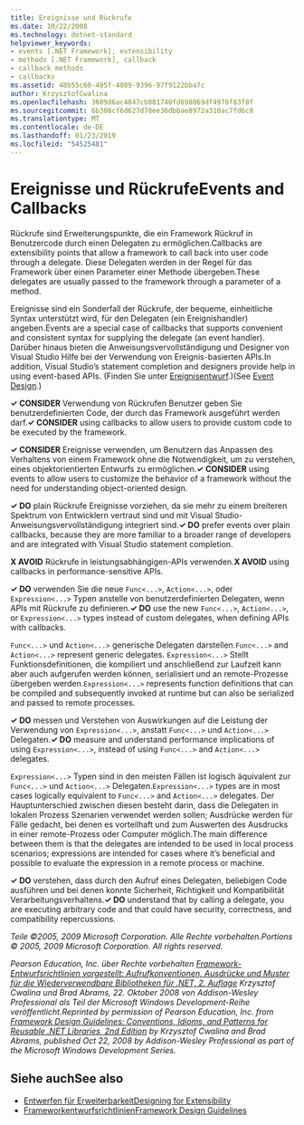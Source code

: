 ```yaml
---
title: Ereignisse und Rückrufe
ms.date: 10/22/2008
ms.technology: dotnet-standard
helpviewer_keywords:
- events [.NET Framework], extensibility
- methods [.NET Framework], callback
- callback methods
- callbacks
ms.assetid: 48b55c60-495f-4089-9396-97f9122bba7c
author: KrzysztofCwalina
ms.openlocfilehash: 3609d6ac4847cb081740fd698869df4976f83f8f
ms.sourcegitcommit: 6b308cf6d627d78ee36dbbae8972a310ac7fd6c8
ms.translationtype: MT
ms.contentlocale: de-DE
ms.lasthandoff: 01/23/2019
ms.locfileid: "54525481"
---
```

# <a name="events-and-callbacks"></a><span data-ttu-id="dd4c2-102">Ereignisse und Rückrufe</span><span class="sxs-lookup"><span data-stu-id="dd4c2-102">Events and Callbacks</span></span>
<span data-ttu-id="dd4c2-103">Rückrufe sind Erweiterungspunkte, die ein Framework Rückruf in Benutzercode durch einen Delegaten zu ermöglichen.</span><span class="sxs-lookup"><span data-stu-id="dd4c2-103">Callbacks are extensibility points that allow a framework to call back into user code through a delegate.</span></span> <span data-ttu-id="dd4c2-104">Diese Delegaten werden in der Regel für das Framework über einen Parameter einer Methode übergeben.</span><span class="sxs-lookup"><span data-stu-id="dd4c2-104">These delegates are usually passed to the framework through a parameter of a method.</span></span>  
  
 <span data-ttu-id="dd4c2-105">Ereignisse sind ein Sonderfall der Rückrufe, der bequeme, einheitliche Syntax unterstützt wird, für den Delegaten (ein Ereignishandler) angeben.</span><span class="sxs-lookup"><span data-stu-id="dd4c2-105">Events are a special case of callbacks that supports convenient and consistent syntax for supplying the delegate (an event handler).</span></span> <span data-ttu-id="dd4c2-106">Darüber hinaus bieten die Anweisungsvervollständigung und Designer von Visual Studio Hilfe bei der Verwendung von Ereignis-basierten APIs.</span><span class="sxs-lookup"><span data-stu-id="dd4c2-106">In addition, Visual Studio’s statement completion and designers provide help in using event-based APIs.</span></span> <span data-ttu-id="dd4c2-107">(Finden Sie unter [Ereignisentwurf](../../../docs/standard/design-guidelines/event.md).)</span><span class="sxs-lookup"><span data-stu-id="dd4c2-107">(See [Event Design](../../../docs/standard/design-guidelines/event.md).)</span></span>  
  
 <span data-ttu-id="dd4c2-108">**✓ CONSIDER** Verwendung von Rückrufen Benutzer geben Sie benutzerdefinierten Code, der durch das Framework ausgeführt werden darf.</span><span class="sxs-lookup"><span data-stu-id="dd4c2-108">**✓ CONSIDER** using callbacks to allow users to provide custom code to be executed by the framework.</span></span>  
  
 <span data-ttu-id="dd4c2-109">**✓ CONSIDER** Ereignisse verwenden, um Benutzern das Anpassen des Verhaltens von einem Framework ohne die Notwendigkeit, um zu verstehen, eines objektorientierten Entwurfs zu ermöglichen.</span><span class="sxs-lookup"><span data-stu-id="dd4c2-109">**✓ CONSIDER** using events to allow users to customize the behavior of a framework without the need for understanding object-oriented design.</span></span>  
  
 <span data-ttu-id="dd4c2-110">**✓ DO** plain Rückrufe Ereignisse vorziehen, da sie mehr zu einem breiteren Spektrum von Entwicklern vertraut sind und mit Visual Studio-Anweisungsvervollständigung integriert sind.</span><span class="sxs-lookup"><span data-stu-id="dd4c2-110">**✓ DO** prefer events over plain callbacks, because they are more familiar to a broader range of developers and are integrated with Visual Studio statement completion.</span></span>  
  
 <span data-ttu-id="dd4c2-111">**X AVOID** Rückrufe in leistungsabhängigen-APIs verwenden.</span><span class="sxs-lookup"><span data-stu-id="dd4c2-111">**X AVOID** using callbacks in performance-sensitive APIs.</span></span>  
  
 <span data-ttu-id="dd4c2-112">**✓ DO** verwenden Sie die neue `Func<...>`, `Action<...>`, oder `Expression<...>` Typen anstelle von benutzerdefinierten Delegaten, wenn APIs mit Rückrufe zu definieren.</span><span class="sxs-lookup"><span data-stu-id="dd4c2-112">**✓ DO** use the new `Func<...>`, `Action<...>`, or `Expression<...>` types instead of custom delegates, when defining APIs with callbacks.</span></span>  
  
 <span data-ttu-id="dd4c2-113">`Func<...>` und `Action<...>` generische Delegaten darstellen.</span><span class="sxs-lookup"><span data-stu-id="dd4c2-113">`Func<...>` and `Action<...>` represent generic delegates.</span></span> <span data-ttu-id="dd4c2-114">`Expression<...>` Stellt Funktionsdefinitionen, die kompiliert und anschließend zur Laufzeit kann aber auch aufgerufen werden können, serialisiert und an remote-Prozesse übergeben werden.</span><span class="sxs-lookup"><span data-stu-id="dd4c2-114">`Expression<...>` represents function definitions that can be compiled and subsequently invoked at runtime but can also be serialized and passed to remote processes.</span></span>  
  
 <span data-ttu-id="dd4c2-115">**✓ DO** messen und Verstehen von Auswirkungen auf die Leistung der Verwendung von `Expression<...>`, anstatt `Func<...>` und `Action<...>` Delegaten.</span><span class="sxs-lookup"><span data-stu-id="dd4c2-115">**✓ DO** measure and understand performance implications of using `Expression<...>`, instead of using `Func<...>` and `Action<...>` delegates.</span></span>  
  
 <span data-ttu-id="dd4c2-116">`Expression<...>` Typen sind in den meisten Fällen ist logisch äquivalent zur `Func<...>` und `Action<...>` Delegaten.</span><span class="sxs-lookup"><span data-stu-id="dd4c2-116">`Expression<...>` types are in most cases logically equivalent to `Func<...>` and `Action<...>` delegates.</span></span> <span data-ttu-id="dd4c2-117">Der Hauptunterschied zwischen diesen besteht darin, dass die Delegaten in lokalen Prozess Szenarien verwendet werden sollen; Ausdrücke werden für Fälle gedacht, bei denen es vorteilhaft und zum Auswerten des Ausdrucks in einer remote-Prozess oder Computer möglich.</span><span class="sxs-lookup"><span data-stu-id="dd4c2-117">The main difference between them is that the delegates are intended to be used in local process scenarios; expressions are intended for cases where it’s beneficial and possible to evaluate the expression in a remote process or machine.</span></span>  
  
 <span data-ttu-id="dd4c2-118">**✓ DO** verstehen, dass durch den Aufruf eines Delegaten, beliebigen Code ausführen und bei denen konnte Sicherheit, Richtigkeit und Kompatibilität Verarbeitungsverhaltens.</span><span class="sxs-lookup"><span data-stu-id="dd4c2-118">**✓ DO** understand that by calling a delegate, you are executing arbitrary code and that could have security, correctness, and compatibility repercussions.</span></span>  
  
 <span data-ttu-id="dd4c2-119">*Teile ©2005, 2009 Microsoft Corporation. Alle Rechte vorbehalten.*</span><span class="sxs-lookup"><span data-stu-id="dd4c2-119">*Portions © 2005, 2009 Microsoft Corporation. All rights reserved.*</span></span>  
  
 <span data-ttu-id="dd4c2-120">*Pearson Education, Inc. über Rechte vorbehalten [Framework-Entwurfsrichtlinien vorgestellt: Aufrufkonventionen, Ausdrücke und Muster für die Wiederverwendbare Bibliotheken für .NET, 2. Auflage](https://www.informit.com/store/framework-design-guidelines-conventions-idioms-and-9780321545619) Krzysztof Cwalina und Brad Abrams, 22. Oktober 2008 von Addison-Wesley Professional als Teil der Microsoft Windows Development-Reihe veröffentlicht.*</span><span class="sxs-lookup"><span data-stu-id="dd4c2-120">*Reprinted by permission of Pearson Education, Inc. from [Framework Design Guidelines: Conventions, Idioms, and Patterns for Reusable .NET Libraries, 2nd Edition](https://www.informit.com/store/framework-design-guidelines-conventions-idioms-and-9780321545619) by Krzysztof Cwalina and Brad Abrams, published Oct 22, 2008 by Addison-Wesley Professional as part of the Microsoft Windows Development Series.*</span></span>  
  
## <a name="see-also"></a><span data-ttu-id="dd4c2-121">Siehe auch</span><span class="sxs-lookup"><span data-stu-id="dd4c2-121">See also</span></span>

- [<span data-ttu-id="dd4c2-122">Entwerfen für Erweiterbarkeit</span><span class="sxs-lookup"><span data-stu-id="dd4c2-122">Designing for Extensibility</span></span>](../../../docs/standard/design-guidelines/designing-for-extensibility.md)
- [<span data-ttu-id="dd4c2-123">Frameworkentwurfsrichtlinien</span><span class="sxs-lookup"><span data-stu-id="dd4c2-123">Framework Design Guidelines</span></span>](../../../docs/standard/design-guidelines/index.md)
